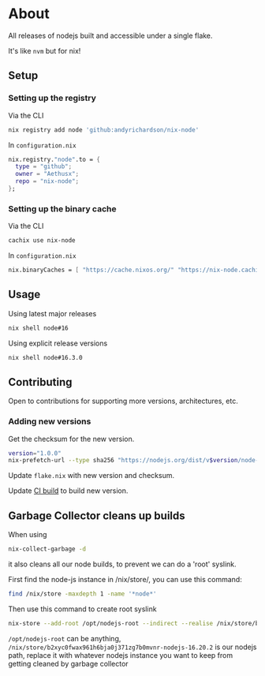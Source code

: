# About

All releases of nodejs built and accessible under a single flake.

It's like `nvm` but for nix! 

## Setup

### Setting up the registry

Via the CLI

```sh
nix registry add node 'github:andyrichardson/nix-node'
```

In `configuration.nix`

```nix
nix.registry."node".to = {
  type = "github";
  owner = "Aethusx";
  repo = "nix-node";
};
```

### Setting up the binary cache

Via the CLI

```sh
cachix use nix-node
```

In `configuration.nix`

```nix
nix.binaryCaches = [ "https://cache.nixos.org/" "https://nix-node.cachix.org/" ]
```

## Usage

Using latest major releases

```sh
nix shell node#16
```

Using explicit release versions

```sh
nix shell node#16.3.0
```

## Contributing

Open to contributions for supporting more versions, architectures, etc.

### Adding new versions

Get the checksum for the new version.

```sh
version="1.0.0"
nix-prefetch-url --type sha256 "https://nodejs.org/dist/v$version/node-v$version.tar.xz"
```

Update `flake.nix` with new version and checksum.

Update [CI build](https://github.com/andyrichardson/nix-node/blob/master/.github/workflows/build.yml#L10) to build new version.

## Garbage Collector cleans up builds

When using 
```sh
nix-collect-garbage -d
```
it also cleans all our node builds, to prevent we can do a 'root' syslink.

First find the node-js instance in /nix/store/, you can use this command:

```sh
find /nix/store -maxdepth 1 -name '*node*'
```

Then use this command to create root syslink

```sh
nix-store --add-root /opt/nodejs-root --indirect --realise /nix/store/b2xyc0fwax961h6bja0j371zg7b0mvnr-nodejs-16.20.2
```

``/opt/nodejs-root`` can be anything, ``/nix/store/b2xyc0fwax961h6bja0j371zg7b0mvnr-nodejs-16.20.2`` is our nodejs path, replace it with whatever nodejs instance you want to keep from getting cleaned by garbage collector

